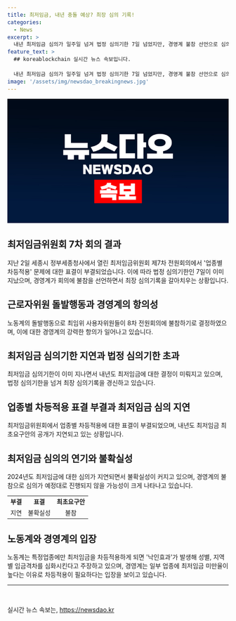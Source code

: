 ```yaml
---
title: 최저임금, 내년 충돌 예상? 최장 심의 기록!
categories:
  - News
excerpt: >
  내년 최저임금 심의가 일주일 넘겨 법정 심의기한 7일 넘었지만, 경영계 불참 선언으로 심의가 지연되고 있음. 최저임금위원회에서 민주노총 근로자위원이 돌발행동으로 회의 분위기를 얼음치게 만들어 최임위 사용자위원들이 8차 회의 불참 선언. 노동계와 경영계의 갈등으로 인해 최저임금의 업종별 차등적용 표결이 부결됨. 경영계의 강한 항의로 인해 최임위의 미온적 대응과 불확실성이 커지고 있음.
feature_text: >
  ## koreablockchain 실시간 뉴스 속보입니다.

  내년 최저임금 심의가 일주일 넘겨 법정 심의기한 7일 넘었지만, 경영계 불참 선언으로 심의가 지연되고 있음. 최저임금위원회에서 민주노총 근로자위원이 돌발행동으로 회의 분위기를 얼음치게 만들어 최임위 사용자위원들이 8차 회의 불참 선언. 노동계와 경영계의 갈등으로 인해 최저임금의 업종별 차등적용 표결이 부결됨. 경영계의 강한 항의로 인해 최임위의 미온적 대응과 불확실성이 커지고 있음.
image: '/assets/img/newsdao_breakingnews.jpg'
---
```


<p><img src="/assets/img/newsdao_breakingnews.jpg" alt="koreablockchain 속보" /></p>

<h2 data-ke-size="size26">최저임금위원회 7차 회의 결과</h2>

<p data-ke-size="size16"> 지난 2일 세종시 정부세종청사에서 열린 최저임금위원회 제7차 전원회의에서 '업종별 차등적용' 문제에 대한 표결이 부결되었습니다. 이에 따라 법정 심의기한인 7일이 이미 지났으며, 경영계가 회의에 불참을 선언하면서 최장 심의기록을 갈아치우는 상황입니다.</p>

<h2 data-ke-size="size26">근로자위원 돌발행동과 경영계의 항의성</h2>

<p data-ke-size="size16"> 노동계의 돌발행동으로 최임위 사용자위원들이 8차 전원회의에 불참하기로 결정하였으며, 이에 대한 경영계의 강력한 항의가 일어나고 있습니다.</p>

<h2 data-ke-size="size26">최저임금 심의기한 지연과 법정 심의기한 초과</h2>

<p data-ke-size="size16"> 최저임금 심의기한이 이미 지나면서 내년도 최저임금에 대한 결정이 미뤄지고 있으며, 법정 심의기한을 넘겨 최장 심의기록을 경신하고 있습니다. </p>

<h2 data-ke-size="size26">업종별 차등적용 표결 부결과 최저임금 심의 지연</h2>

<p data-ke-size="size16"> 최저임금위원회에서 업종별 차등적용에 대한 표결이 부결되었으며, 내년도 최저임금 최초요구안의 공개가 지연되고 있는 상황입니다.</p>

<h2 data-ke-size="size26">최저임금 심의의 연기와 불확실성</h2>

<p data-ke-size="size16"> 2024년도 최저임금에 대한 심의가 지연되면서 불확실성이 커지고 있으며, 경영계의 불참으로 심의가 예정대로 진행되지 않을 가능성이 크게 나타나고 있습니다.</p>

<table>
  <tr>
    <td style="text-align: center; height: 17px;"><b>부결</b></td>
    <td style="text-align: center; height: 17px;"><b>표결</b></td>
    <td style="text-align: center; height: 17px;"><b>최초요구안</b></td>
  </tr>
  <tr>
    <td style="text-align: center; height: 17px;">지연</td>
    <td style="text-align: center; height: 17px;">불확실성</td>
    <td style="text-align: center; height: 17px;">불참</td>
  </tr>
</table>

<h2 data-ke-size="size26">노동계와 경영계의 입장</h2>

<p data-ke-size="size16"> 노동계는 특정업종에만 최저임금을 차등적용하게 되면 '낙인효과'가 발생해 성별, 지역별 임금격차를 심화시킨다고 주장하고 있으며, 경영계는 일부 업종에 최저임금 미만율이 높다는 이유로 차등적용이 필요하다는 입장을 보이고 있습니다.</p>

<hr>

<p data-ke-size="size16">&nbsp;</p>
실시간 뉴스 속보는, <a href="https://newsdao.kr" rel="dofollow">https://newsdao.kr</a>


